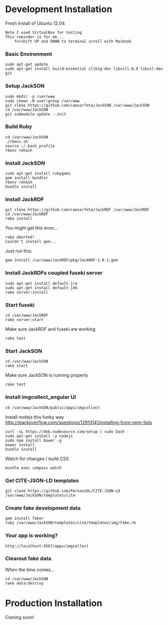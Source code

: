 # Development Installation

Fresh Install of Ubuntu 12.04

	Note I used VirtualBox for testing
	This reminder is for me...
		fn+shift UP and DOWN to terminal scroll with Macbook

### Basic Environment

	sudo apt-get update
	sudo apt-get install build-essential zlib1g-dev libssl1.0.0 libssl-dev git 

### Setup JackSON

	sudo mkdir -p /var/www
	sudo chown -R user:group /var/www
	git clone https://github.com/caesarfeta/JackSON /var/www/JackSON
	cd /var/www/JackSON
	git submodule update --init

### Build Ruby

	cd /var/www/JackSON
	./rbenv.sh
	source ~/.bash_profile
	rbenv rehash

### Install JackSON

	sudo apt-get install rubygems
	gem install bundler
	rbenv rehash
	bundle install

### Install JackRDF

	git clone https://github.com/caesarfeta/JackRDF /var/www/JackRDF
	cd /var/www/JackRDF
	rake install

You might get this error...

	rake aborted!
	Couldn't install gem...

Just run this:

	gem install /var/www/JackRDF/pkg/JackRDF-1.0.1.gem

### Install JackRDFs coupled fuseki server

	sudo apt-get install default-jre
	sudo apt-get install default-jdk
	rake server:install

### Start fuseki

	cd /var/www/JackRDF
	rake server:start

Make sure JackRDF and fuseki are working

	rake test

### Start JackSON

	cd /var/www/JackSON
	rake start

Make sure JackSON is running properly

	rake test

### Install imgcollect_angular UI

	cd /var/www/JackSON/public/apps/imgcollect

Install nodejs this funky way
http://stackoverflow.com/questions/12913141/installing-from-npm-fails

	curl -sL https://deb.nodesource.com/setup | sudo bash -
	sudo apt-get install -y nodejs
	sudo npm install bower -g
	bower install
	bundle install

Watch for changes / build CSS

	bundle exec compass watch

### Get CITE-JSON-LD templates

	git clone https://github.com/PerseusDL/CITE-JSON-LD /var/www/JackSON/templates/cite

### Create fake development data

	gem install faker
	ruby /var/www/JackSON/templates/cite/templates/img/fake.rb

### Your app is working?

	http://localhost:4567/apps/imgcollect

### Clearout fake data
When the time comes...

	cd /var/www/JackSON
	rake data:destroy

# Production Installation
Coming soon!